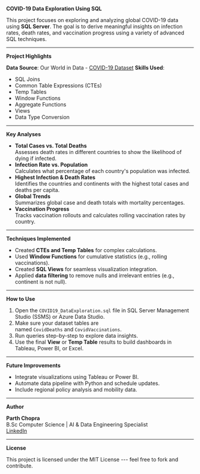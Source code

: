 **COVID-19 Data Exploration Using SQL**

This project focuses on exploring and analyzing global COVID-19 data using **SQL Server**. The goal is to derive meaningful insights on infection rates, death rates, and vaccination progress using a variety of advanced SQL techniques.

* * * * *

**Project Highlights**

**Data Source**: Our World in Data - [COVID-19 Dataset](https://ourworldindata.org/covid-deaths)
**Skills Used**:

-   SQL Joins
-   Common Table Expressions (CTEs)
-   Temp Tables
-   Window Functions
-   Aggregate Functions
-   Views
-   Data Type Conversion

* * * * *

**Key Analyses**

-   **Total Cases vs. Total Deaths**\
    Assesses death rates in different countries to show the likelihood of dying if infected.
-   **Infection Rate vs. Population**\
    Calculates what percentage of each country's population was infected.
-   **Highest Infection & Death Rates**\
    Identifies the countries and continents with the highest total cases and deaths per capita.
-   **Global Trends**\
    Summarizes global case and death totals with mortality percentages.
-   **Vaccination Progress**\
    Tracks vaccination rollouts and calculates rolling vaccination rates by country.

* * * * *

**Techniques Implemented**

-   Created **CTEs and Temp Tables** for complex calculations.
-   Used **Window Functions** for cumulative statistics (e.g., rolling vaccinations).
-   Created **SQL Views** for seamless visualization integration.
-   Applied **data filtering** to remove nulls and irrelevant entries (e.g., continent is not null).

* * * * *

**How to Use**

1.  Open the ```COVID19_DataExploration.sql``` file in SQL Server Management Studio (SSMS) or Azure Data Studio.
2.  Make sure your dataset tables are named ```CovidDeaths``` and ```CovidVaccinations```.
3.  Run queries step-by-step to explore data insights.
4.  Use the final **View** or **Temp Table** results to build dashboards in Tableau, Power BI, or Excel.

* * * * *

**Future Improvements**

-   Integrate visualizations using Tableau or Power BI.
-   Automate data pipeline with Python and schedule updates.
-   Include regional policy analysis and mobility data.

* * * * *

**Author**

**Parth Chopra**\
B.Sc Computer Science | AI & Data Engineering Specialist\
[LinkedIn](https://www.linkedin.com/in/parth-chopra07)

* * * * *

**License**

This project is licensed under the MIT License --- feel free to fork and contribute.
